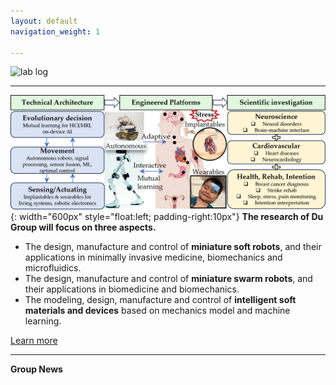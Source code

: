 ```yaml
---
layout: default
navigation_weight: 1

---
```


![lab log](lab_cover.png)

---------
![lab focus](group_focus.png){: width="600px" style="float:left; padding-right:10px"} 
**The research of Du Group will focus on three aspects.**
* The design, manufacture and control of **miniature soft robots**, and their applications in minimally invasive medicine, biomechanics and microfluidics. 
* The design, manufacture and control of **miniature swarm robots**, and their applications in biomedicine and biomechanics. 
* The modeling, design, manufacture and control of **intelligent soft materials and devices** based on mechanics model and machine learning. 

[Learn more](./research)

---------

**Group News**


